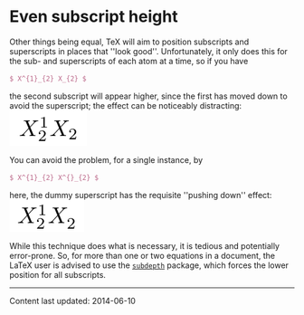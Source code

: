 # Even subscript height

Other things being equal, TeX will aim to position subscripts and
superscripts in places that ''look good''.  Unfortunately, it only
does this for the sub- and superscripts of each atom at a time, so if
you have
```latex
$ X^{1}_{2} X_{2} $
```
the second subscript will appear higher, since the first has moved
down to avoid the superscript;
the effect can be noticeably distracting:
  ![faq-images1.png](faq-images1.png)

You can avoid the problem, for a single instance, by
```latex
$ X^{1}_{2} X^{}_{2} $
```
here, the dummy superscript has the requisite ''pushing down'' effect:
  ![faq-images2.png](faq-images2.png)

While this technique does what is necessary, it is tedious and
potentially error-prone.  So, for more than one or two equations
in a document, the LaTeX user is advised to use the
[`subdepth`](https://ctan.org/pkg/subdepth) package, which forces the lower position for all
subscripts.


----

Content last updated: 2014-06-10
